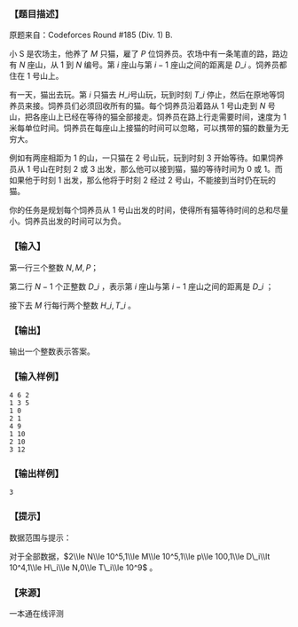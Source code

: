 ### 【题目描述】

原题来自：Codeforces Round #185 (Div. 1) B.

小 S 是农场主，他养了 $M$ 只猫，雇了 $P$ 位饲养员。农场中有一条笔直的路，路边有 $N$ 座山，从 $1$ 到 $N$ 编号。第 $i$ 座山与第 $i-1$ 座山之间的距离是 $D\_i$ 。饲养员都住在 $1$ 号山上。

有一天，猫出去玩。第 $i$ 只猫去 $H\_i$号山玩，玩到时刻 $T\_i$ 停止，然后在原地等饲养员来接。饲养员们必须回收所有的猫。每个饲养员沿着路从 $1$ 号山走到 $N$ 号山，把各座山上已经在等待的猫全部接走。饲养员在路上行走需要时间，速度为 $1$ 米每单位时间。饲养员在每座山上接猫的时间可以忽略，可以携带的猫的数量为无穷大。

例如有两座相距为 $1$ 的山，一只猫在 $2$ 号山玩，玩到时刻 $3$ 开始等待。如果饲养员从 $1$ 号山在时刻 $2$ 或 $3$ 出发，那么他可以接到猫，猫的等待时间为 $0$ 或 $1$。而如果他于时刻 $1$ 出发，那么他将于时刻 $2$ 经过 $2$ 号山，不能接到当时仍在玩的猫。

你的任务是规划每个饲养员从 $1$ 号山出发的时间，使得所有猫等待时间的总和尽量小。饲养员出发的时间可以为负。

### 【输入】

第一行三个整数 $N,M,P$；

第二行 $N-1$ 个正整数 $D\_i$ ，表示第 $i$ 座山与第 $i-1$ 座山之间的距离是 $D\_i$ ；

接下去 $M$ 行每行两个整数 $H\_i,T\_i$ 。

### 【输出】

输出一个整数表示答案。

### 【输入样例】

```
4 6 2
1 3 5
1 0
2 1
4 9
1 10
2 10
3 12
```

### 【输出样例】

```
3
```

### 【提示】

数据范围与提示：

对于全部数据，$2\\le N\\le 10^5,1\\le M\\le 10^5,1\\le p\\le 100,1\\le D\_i\\lt 10^4,1\\le H\_i\\le N,0\\le T\_i\\le 10^9$ 。


 ### 【来源】

 一本通在线评测 